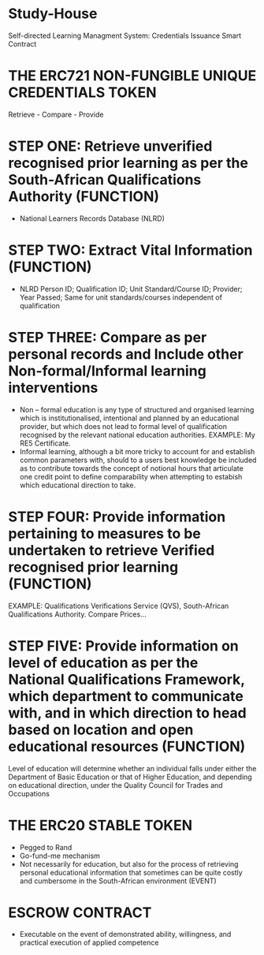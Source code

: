 # Study-House
Self-directed Learning Managment System: Credentials Issuance Smart Contract
#  THE ERC721 NON-FUNGIBLE UNIQUE CREDENTIALS TOKEN
Retrieve - Compare - Provide
# STEP ONE: Retrieve unverified recognised prior learning as per the South-African Qualifications Authority (FUNCTION)
- National Learners Records Database (NLRD)
# STEP TWO: Extract Vital Information (FUNCTION)
- NLRD Person ID; Qualification ID; Unit Standard/Course ID; Provider; Year Passed; Same for unit standards/courses independent of qualification
# STEP THREE: Compare as per personal records and Include other Non-formal/Informal learning interventions
- Non – formal education is any type of structured and organised learning which is institutionalised, intentional and planned by an educational provider, but which does not lead to formal level of qualification recognised by the relevant national education authorities.
EXAMPLE: My RE5 Certificate.
- Informal learning, although a bit more tricky to account for and establish common parameters with, should to a users best knowledge be included as to contribute towards the concept of notional hours that articulate one credit point to define comparability when attempting to estabish which educational direction to take.
# STEP FOUR: Provide information pertaining to measures to be undertaken to retrieve Verified recognised prior learning (FUNCTION)
EXAMPLE: Qualifications Verifications Service (QVS), South-African Qualifications Authority. Compare Prices...
# STEP FIVE: Provide information on level of education as per the National Qualifications Framework, which department to communicate with, and in which direction to head based on location and open educational resources (FUNCTION)
Level of education will determine whether an individual falls under either the Department of Basic Education or that of Higher Education, and depending on educational direction, under the Quality Council for Trades and Occupations

# THE ERC20 STABLE TOKEN
- Pegged to Rand
- Go-fund-me mechanism
- Not necessarily for education, but also for the process of retrieving personal educational information that sometimes can be quite costly and cumbersome in the South-African environment (EVENT)

# ESCROW CONTRACT
- Executable on the event of demonstrated ability, willingness, and practical execution of applied competence
